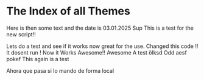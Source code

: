 # The Index of all Themes

Here is then some text and the date is 03.01.2025 
Sup This is a test for the new script!!

Lets do a test and see if it works now great for the use. Changed this code !!
It dosent run !
Now it Works Awesome!!
Awesome A test ölksd 
Odd aesf
pokef This again is a test

Ahora que pasa si lo mando de forma local 